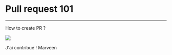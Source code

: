 # Pull request 101
___

How to create PR ?

![](https://media.giphy.com/media/3o7buirYcmV5nSwIRW/giphy.gif)

J'ai contribué ! Marveen
